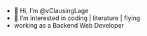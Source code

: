 - 👋 Hi, I’m @vClausingLage
- 👀 I’m interested in coding | literature | flying
- working as a Backend Web Developer
<!---
vClausingLage/vClausingLage is a ✨ special ✨ repository because its `README.md` (this file) appears on your GitHub profile.
You can click the Preview link to take a look at your changes.
--->

